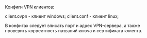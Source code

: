 Конфиги VPN клиентов:

client.ovpn - клиент windows;
client.conf - клиент linux;


В конфигах следует вписать порт и адрес VPN-сервера, а также проверить корректность названий ключа и сертификата клиента. 
